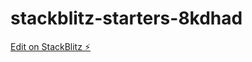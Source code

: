 # stackblitz-starters-8kdhad

[Edit on StackBlitz ⚡️](https://stackblitz.com/edit/stackblitz-starters-8kdhad)